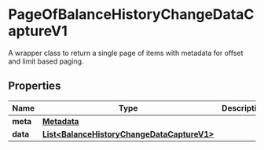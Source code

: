 

# PageOfBalanceHistoryChangeDataCaptureV1

A wrapper class to return a single page of items with metadata for offset and limit based paging.

## Properties

| Name | Type | Description | Notes |
|------------ | ------------- | ------------- | -------------|
|**meta** | [**Metadata**](Metadata.md) |  |  |
|**data** | [**List&lt;BalanceHistoryChangeDataCaptureV1&gt;**](BalanceHistoryChangeDataCaptureV1.md) |  |  |



